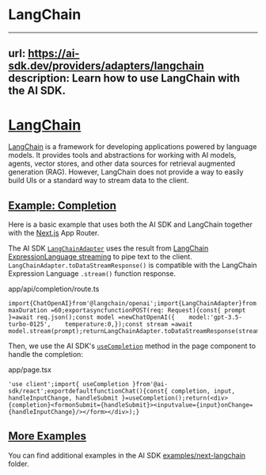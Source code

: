 # LangChain


---
url: https://ai-sdk.dev/providers/adapters/langchain
description: Learn how to use LangChain with the AI SDK.
---


# [LangChain](#langchain)


[LangChain](https://js.langchain.com/docs/) is a framework for developing applications powered by language models. It provides tools and abstractions for working with AI models, agents, vector stores, and other data sources for retrieval augmented generation (RAG). However, LangChain does not provide a way to easily build UIs or a standard way to stream data to the client.


## [Example: Completion](#example-completion)


Here is a basic example that uses both the AI SDK and LangChain together with the [Next.js](https://nextjs.org/docs) App Router.

The AI SDK [`LangChainAdapter`](/docs/reference/stream-helpers/langchain-adapter) uses the result from [LangChain ExpressionLanguage streaming](https://js.langchain.com/docs/expression_language/streaming) to pipe text to the client. `LangChainAdapter.toDataStreamResponse()` is compatible with the LangChain Expression Language `.stream()` function response.

app/api/completion/route.ts

```
import{ChatOpenAI}from'@langchain/openai';import{LangChainAdapter}from'ai';exportconst maxDuration =60;exportasyncfunctionPOST(req: Request){const{ prompt }=await req.json();const model =newChatOpenAI({    model:'gpt-3.5-turbo-0125',    temperature:0,});const stream =await model.stream(prompt);returnLangChainAdapter.toDataStreamResponse(stream);}
```

Then, we use the AI SDK's [`useCompletion`](/docs/ai-sdk-ui/completion) method in the page component to handle the completion:

app/page.tsx

```
'use client';import{ useCompletion }from'@ai-sdk/react';exportdefaultfunctionChat(){const{ completion, input, handleInputChange, handleSubmit }=useCompletion();return(<div>{completion}<formonSubmit={handleSubmit}><inputvalue={input}onChange={handleInputChange}/></form></div>);}
```


## [More Examples](#more-examples)


You can find additional examples in the AI SDK [examples/next-langchain](https://github.com/vercel/ai/tree/main/examples/next-langchain) folder.
